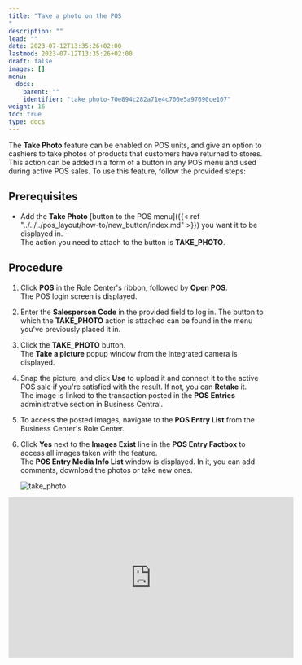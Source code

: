 ```yaml
---
title: "Take a photo on the POS
"
description: ""
lead: ""
date: 2023-07-12T13:35:26+02:00
lastmod: 2023-07-12T13:35:26+02:00
draft: false
images: []
menu:
  docs:
    parent: ""
    identifier: "take_photo-70e894c282a71e4c700e5a97690ce107"
weight: 16
toc: true
type: docs
---
```


The **Take Photo** feature can be enabled on POS units, and give an option to cashiers to take photos of products that customers have returned to stores. This action can be added in a form of a button in any POS menu and used during active POS sales. To use this feature, follow the provided steps:

## Prerequisites

- Add the **Take Photo** [button to the POS menu]({{< ref "../../../pos_layout/how-to/new_button/index.md" >}}) you want it to be displayed in.       
  The action you need to attach to the button is **TAKE_PHOTO**.

## Procedure

1. Click **POS** in the Role Center's ribbon, followed by **Open POS**.     
   The POS login screen is displayed.
2. Enter the **Salesperson Code** in the provided field to log in.
   The button to which the **TAKE_PHOTO** action is attached can be found in the menu you've previously placed it in.
3. Click the **TAKE_PHOTO** button.    
   The **Take a picture** popup window from the integrated camera is displayed.    
4. Snap the picture, and click **Use** to upload it and connect it to the active POS sale if you're satisfied with the result. If not, you can **Retake** it.      
   The image is linked to the transaction posted in the **POS Entries** administrative section in Business Central.
5. To access the posted images, navigate to the **POS Entry List** from the Business Center's Role Center. 
6. Click **Yes** next to the **Images Exist** line in the **POS Entry Factbox** to access all images taken with the feature.     
   The **POS Entry Media Info List** window is displayed. In it, you can add comments, download the photos or take new ones.

    ![take_photo](take_photo_feature.PNG)

<iframe width="560" height="315" src="https://www.youtube.com/embed/XmVeUrNa42U" title="YouTube video player" frameborder="0" allow="accelerometer; autoplay; clipboard-write; encrypted-media; gyroscope; picture-in-picture; web-share" allowfullscreen></iframe>
